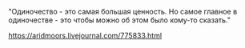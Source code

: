 "Одиночество - это самая большая ценность. Но самое главное в одиночестве - это чтобы можно об этом было кому-то сказать."

https://aridmoors.livejournal.com/775833.html